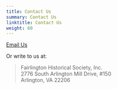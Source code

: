 ```yaml
---
title: Contact Us
summary: Contact Us
linktitle: Contact Us
weight: 60
---
```


[Email Us](mailto:president@fairlingtonhistoricalsociety.org)

Or write to us at:

> Fairlington Historical Society, Inc.<br>
> 2776 South Arlington Mill Drive, #150<br>
> Arlington, VA 22206